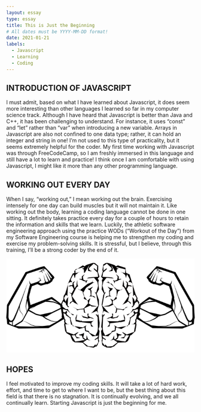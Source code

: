 ```yaml
---
layout: essay
type: essay
title: This is Just the Beginning
# All dates must be YYYY-MM-DD format!
date: 2021-01-21
labels:
  - Javascript
  - Learning
  - Coding
---
```





## INTRODUCTION OF JAVASCRIPT

I must admit, based on what I have learned about Javascript, it does seem more interesting than other languages I learned so far in my computer science track. Although I have heard that Javascript is better than Java and C++, it has been challenging to understand. For instance, it uses “const” and “let” rather than “var” when introducing a new variable. Arrays in Javascript are also not confined to one data type; rather, it can hold an integer and string in one! I’m not used to this type of practicality, but it seems extremely helpful for the coder. My first time working with Javascript was through FreeCodeCamp, so I am freshly immersed in this language and still have a lot to learn and practice! I think once I am comfortable with using Javascript, I might like it more than any other programming language.



## WORKING OUT EVERY DAY

When I say, “working out,” I mean working out the brain. Exercising intensely for one day can build muscles but it will not maintain it. Like working out the body, learning a coding language cannot be done in one sitting. It definitely takes practice every day for a couple of hours to retain the information and skills that we learn. Luckily, the athletic software engineering approach using the practice WODs (“Workout of the Day”) from my Software Engineering course is helping me to strengthen my coding and exercise my problem-solving skills. It is stressful, but I believe, through this training, I’ll be a strong coder by the end of it.



<img class="ui image" src="../images/workout-brain.png">



## HOPES

I feel motivated to improve my coding skills. It will take a lot of hard work, effort, and time to get to where I want to be, but the best thing about this field is that there is no stagnation. It is continually evolving, and we all continually learn. Starting Javascript is just the beginning for me. 





